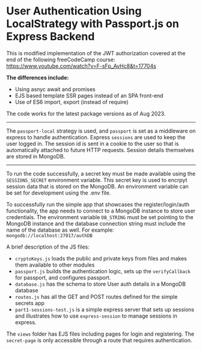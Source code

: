# User Authentication Using LocalStrategy with Passport.js on Express Backend

This is modified implementation of the JWT authorization covered at the end of the following freeCodeCamp course:
https://www.youtube.com/watch?v=F-sFp_AvHc8&t=17704s


**The differences include:**
- Using asnyc await and promises
- EJS based template SSR pages instead of an SPA front-end
- Use of ES6 import, export (instead of require)

The code works for the latest package versions as of Aug 2023.


----

The `passport-local` strategy is used, and `passport` is set as a middleware on express to handle authentication. Express `sessions` are used to keep the user logged in. The session id is sent in a cookie to the user so that is automatically attached to future HTTP requests. Session details themselves are stored in MongoDB.


-----

To run the code successfully, a secret key must be made available using the `SESSIONS_SECRET` environment variable. This secret key is used to encrpyt session data that is stored on the MongoDB. An environment variable can be set for development using the .env file. 

To successfully run the simple app that showcases the register/login/auth functionality, the app needs to connect to a MongoDB instance to store user credentials. The environment variable `DB_STRING` must be set pointing to the MongoDB instance and the database connection string must include the name of the database as well. For example: `mongodb://localhost:27017/authDB`

A brief description of the JS files:
- `cryptoKeys.js` loads the public and private keys from files and makes them available to other modules
- `passport.js` builds the authentication logic, sets up the `verifyCallback` for passport, and configures passport.
- `database.js` has the schema to store User auth details in a MongoDB database
- `routes.js` has all the GET and POST routes defined for the simple secrets app 
- `part1-sessions-test.js` is a simple express server that sets up sessions and illustrates how to use `express-session` to manage sessions in express. 

The `views` folder has EJS files including pages for login and registering. The `secret-page` is only accessible through a route that requires authentication.

